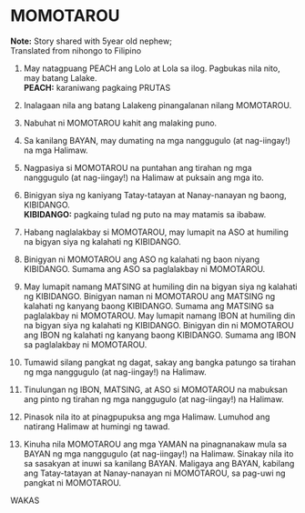 # MOMOTAROU
<b>Note:</b> Story shared with 5year old nephew;<br/>
Translated from nihongo to Filipino<br/>

1) May natagpuang PEACH ang Lolo at Lola sa ilog. Pagbukas nila nito, may batang Lalake.<br/>
<b>PEACH:</b> karaniwang pagkaing PRUTAS<br/>

2) Inalagaan nila ang batang Lalakeng pinangalanan nilang MOMOTAROU.<br/>

3) Nabuhat ni MOMOTAROU kahit ang malaking puno.<br/>

4) Sa kanilang BAYAN, may dumating na mga nanggugulo (at nag-iingay!) na mga Halimaw.<br/>

5) Nagpasiya si MOMOTAROU na puntahan ang tirahan ng mga nanggugulo (at nag-iingay!) na Halimaw at puksain ang mga ito.<br/>

6) Binigyan siya ng kaniyang Tatay-tatayan at Nanay-nanayan ng baong, KIBIDANGO.<br/>
<b>KIBIDANGO:</b> pagkaing tulad ng puto na may matamis sa ibabaw.<br/>

7) Habang naglalakbay si MOMOTAROU, may lumapit na ASO at humiling na bigyan siya ng kalahati ng KIBIDANGO.<br/>

8) Binigyan ni MOMOTAROU ang ASO ng kalahati ng baon niyang KIBIDANGO. Sumama ang ASO sa paglalakbay ni MOMOTAROU.<br/>

9) May lumapit namang MATSING at humiling din na bigyan siya ng kalahati ng KIBIDANGO. Binigyan naman ni MOMOTAROU ang MATSING ng kalahati ng kanyang baong KIBIDANGO. Sumama ang MATSING sa paglalakbay ni MOMOTAROU. May lumapit namang IBON at humiling din na bigyan siya ng kalahati ng KIBIDANGO. Binigyan din ni MOMOTAROU ang IBON ng kalahati ng kanyang baong KIBIDANGO. Sumama ang IBON sa paglalakbay ni MOMOTAROU.<br/>

10) Tumawid silang pangkat ng dagat, sakay ang bangka patungo sa tirahan ng mga nanggugulo (at nag-iingay!) na Halimaw.<br/>

11) Tinulungan ng IBON, MATSING, at ASO si MOMOTAROU na mabuksan ang pinto ng tirahan ng mga nanggugulo (at nag-iingay!) na Halimaw.<br/>

12) Pinasok nila ito at pinagpupuksa ang mga Halimaw. Lumuhod ang natirang Halimaw at humingi ng tawad. <br/>

13) Kinuha nila MOMOTAROU ang mga YAMAN na pinagnanakaw mula sa BAYAN ng mga nanggugulo (at nag-iingay!) na Halimaw. Sinakay nila ito sa sasakyan at inuwi sa kanilang BAYAN. Maligaya ang BAYAN, kabilang ang Tatay-tatayan at Nanay-nanayan ni MOMOTAROU, sa pag-uwi ng pangkat ni MOMOTAROU.<br/>

WAKAS<br/>
